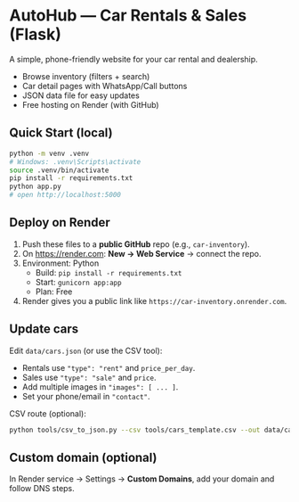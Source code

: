 
# AutoHub — Car Rentals & Sales (Flask)

A simple, phone-friendly website for your car rental and dealership.
- Browse inventory (filters + search)
- Car detail pages with WhatsApp/Call buttons
- JSON data file for easy updates
- Free hosting on Render (with GitHub)

## Quick Start (local)
```bash
python -m venv .venv
# Windows: .venv\Scripts\activate
source .venv/bin/activate
pip install -r requirements.txt
python app.py
# open http://localhost:5000
```

## Deploy on Render
1. Push these files to a **public GitHub** repo (e.g., `car-inventory`).
2. On https://render.com: **New → Web Service** → connect the repo.
3. Environment: Python
   - Build: `pip install -r requirements.txt`
   - Start: `gunicorn app:app`
   - Plan: Free
4. Render gives you a public link like `https://car-inventory.onrender.com`.

## Update cars
Edit `data/cars.json` (or use the CSV tool):
- Rentals use `"type": "rent"` and `price_per_day`.
- Sales use `"type": "sale"` and `price`.
- Add multiple images in `"images": [ ... ]`.
- Set your phone/email in `"contact"`.

CSV route (optional):
```bash
python tools/csv_to_json.py --csv tools/cars_template.csv --out data/cars.json
```

## Custom domain (optional)
In Render service → Settings → **Custom Domains**, add your domain and follow DNS steps.
